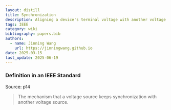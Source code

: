 ```yaml
---
layout: distill
title: Synchronization
description: Aligning a device's terminal voltage with another voltage source
tags: IEEE
category: wiki
bibliography: papers.bib
authors:
  - name: Jinning Wang
    url: https://jinningwang.github.io
date: 2025-03-15
last_update: 2025-06-19
---
```


### Definition in an IEEE Standard

Source: <d-cite key="ieee2025std2988"></d-cite> p14

> The mechanism that a voltage source keeps synchronization with another voltage source.
